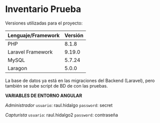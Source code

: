 # Inventario Prueba

Versiones utilizadas para el proyecto:

| Lenguaje/Framework  | Versión     |
| :------------------ | :---------- |
| PHP                 | 8.1.8       |
| Laravel Framework   | 9.19.0      |
| MySQL               | 5.7.24      |
| Laragon             | 5.0.0       |

La base de datos ya está en las migraciones del Backend (Laravel), pero también se sube script de BD de con las pruebas.

**VARIABLES DE ENTORNO ANGULAR**

*Administrador*
`usuario`: raul.hidalgo
`password`: secret

*Capturista*
`usuario`: raul.hidalgo2
`password`: contraseña
